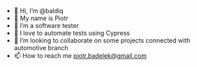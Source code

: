 - 👋 Hi, I’m @baldiq
- 👋 My name is Piotr
- 👀 I’m a software tester 
- 🌱 I love to automate tests using Cypress
- 💞️ I’m looking to collaborate on some projects connected with automotive branch
- 📫 How to reach me piotr.badelek@gmail.com

<!---
baldiq/baldiq is a ✨ special ✨ repository because its `README.md` (this file) appears on your GitHub profile.
You can click the Preview link to take a look at your changes.
--->
